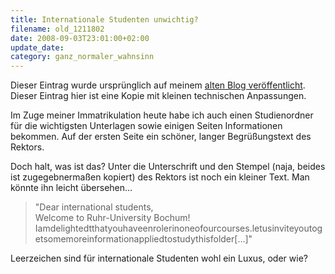 ```yaml
---
title: Internationale Studenten unwichtig?
filename: old_1211802
date: 2008-09-03T23:01:00+02:00
update_date:
category: ganz_normaler_wahnsinn
---
```

Dieser Eintrag wurde ursprünglich auf meinem [alten Blog veröffentlicht](https://stu.blogger.de/stories/1211802/). Dieser Eintrag hier ist eine Kopie mit kleinen technischen Anpassungen.

Im Zuge meiner Immatrikulation heute habe ich auch einen Studienordner für die wichtigsten Unterlagen sowie einigen Seiten Informationen bekommen. Auf der ersten Seite ein schöner, langer Begrüßungstext des Rektors.

Doch halt, was ist das?
Unter die Unterschrift und den Stempel (naja, beides ist zugegebnermaßen kopiert) des Rektors ist noch ein kleiner Text. Man könnte ihn leicht übersehen…

> "Dear international students,\
> Welcome to Ruhr-University Bochum!\
> Iamdelightedtthatyouhaveenrolerinoneofourcourses.letusinviteyoutogetsomemoreinformationappliedtostudythisfolder[…]"

Leerzeichen sind für internationale Studenten wohl ein Luxus, oder wie?
